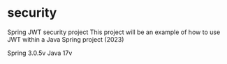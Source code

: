 # security
Spring JWT security project
This project will be an example of how to use JWT within a Java Spring project (2023)

Spring 3.0.5v
Java 17v
